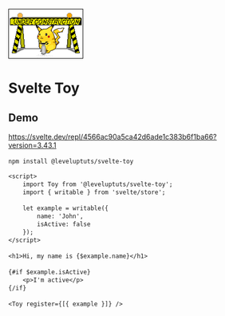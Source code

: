 ![construction.gif](./static/YVPE.gif)

# Svelte Toy

## Demo

https://svelte.dev/repl/4566ac90a5ca42d6ade1c383b6f1ba66?version=3.43.1

`npm install @leveluptuts/svelte-toy`

```svelte
<script>
	import Toy from '@leveluptuts/svelte-toy';
	import { writable } from 'svelte/store';

	let example = writable({
		name: 'John',
		isActive: false
	});
</script>

<h1>Hi, my name is {$example.name}</h1>

{#if $example.isActive}
	<p>I'm active</p>
{/if}

<Toy register={[{ example }]} />
```
